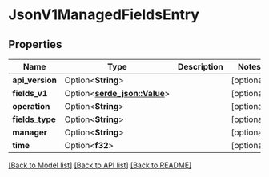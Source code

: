 # JsonV1ManagedFieldsEntry

## Properties

Name | Type | Description | Notes
------------ | ------------- | ------------- | -------------
**api_version** | Option<**String**> |  | [optional]
**fields_v1** | Option<[**serde_json::Value**](.md)> |  | [optional]
**operation** | Option<**String**> |  | [optional]
**fields_type** | Option<**String**> |  | [optional]
**manager** | Option<**String**> |  | [optional]
**time** | Option<**f32**> |  | [optional]

[[Back to Model list]](../README.md#documentation-for-models) [[Back to API list]](../README.md#documentation-for-api-endpoints) [[Back to README]](../README.md)


